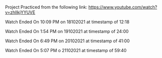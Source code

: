 Project Practiced from the following link:
https://www.youtube.com/watch?v=zhllkjYYUVE


Watch Ended On
10:09 PM on 18102021 at timestamp of 12:18

Watch Ended On
1:54 PM on 19102021 at timestamp of 24:00

Watch Ended On
6:49 PM on 20102021 at timestamp of 41:00

Watch Ended On
5:07 PM o 21102021 at timestamp of 59:40